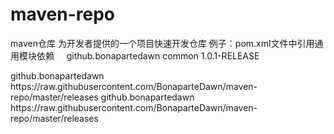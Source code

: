 # maven-repo
maven仓库
为开发者提供的一个项目快速开发仓库
例子：pom.xml文件中引用通用模块依赖
<dependencies>
    <dependency><!--通用模块-->
        <groupId>github.bonapartedawn</groupId>
        <artifactId>common</artifactId>
        <version>1.0.1-RELEASE</version>
    </dependency>
</dependencies>
<!--仓库地址-->
<repositories>
    <repository>
        <id>github.bonapartedawn</id>
        <url>https://raw.githubusercontent.com/BonaparteDawn/maven-repo/master/releases</url>
    </repository>
</repositories>
<!--插件仓库地址-->
<pluginRepositories>
    <pluginRepository>
        <id>github.bonapartedawn</id>
        <url>https://raw.githubusercontent.com/BonaparteDawn/maven-repo/master/releases</url>
    </pluginRepository>
</pluginRepositories>
